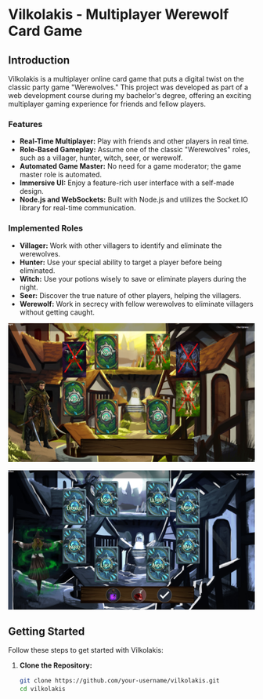 # Vilkolakis - Multiplayer Werewolf Card Game

## Introduction

Vilkolakis is a multiplayer online card game that puts a digital twist on the classic party game "Werewolves." This project was developed as part of a web development course during my bachelor's degree, offering an exciting multiplayer gaming experience for friends and fellow players.

### Features

- **Real-Time Multiplayer:** Play with friends and other players in real time.
- **Role-Based Gameplay:** Assume one of the classic "Werewolves" roles, such as a villager, hunter, witch, seer, or werewolf.
- **Automated Game Master:** No need for a game moderator; the game master role is automated.
- **Immersive UI:** Enjoy a feature-rich user interface with a self-made design.
- **Node.js and WebSockets:** Built with Node.js and utilizes the Socket.IO library for real-time communication.

### Implemented Roles
-   **Villager:** Work with other villagers to identify and eliminate the werewolves.
-   **Hunter:** Use your special ability to target a player before being eliminated.
-   **Witch:** Use your potions wisely to save or eliminate players during the night.
-   **Seer:** Discover the true nature of other players, helping the villagers.
-   **Werewolf:** Work in secrecy with fellow werewolves to eliminate villagers without getting caught.


![Alt text](/public/css/images/readme1.png)

![Alt text](/public/css/images/readme2.png)




## Getting Started

Follow these steps to get started with Vilkolakis:

1. **Clone the Repository:**
   ```bash
   git clone https://github.com/your-username/vilkolakis.git
   cd vilkolakis
